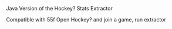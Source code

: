 Java Version of the Hockey? Stats Extractor

Compatible with 55f
Open Hockey? and join a game, run extractor